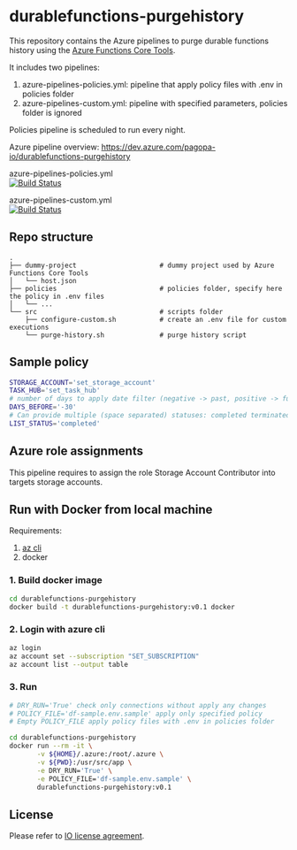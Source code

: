 # durablefunctions-purgehistory

This repository contains the Azure pipelines to purge durable functions history using the [Azure Functions Core Tools](https://docs.microsoft.com/en-us/azure/azure-functions/functions-run-local).

It includes two pipelines:
1. azure-pipelines-policies.yml: pipeline that apply policy files with .env in policies folder
1. azure-pipelines-custom.yml: pipeline with specified parameters, policies folder is ignored

Policies pipeline is scheduled to run every night.

Azure pipeline overview: https://dev.azure.com/pagopa-io/durablefunctions-purgehistory

azure-pipelines-policies.yml  
[![Build Status](https://dev.azure.com/pagopa-io/durablefunctions-purgehistory/_apis/build/status/pagopa.df-purgehistory-policies?branchName=master)](https://dev.azure.com/pagopa-io/durablefunctions-purgehistory/_build/latest?definitionId=22&branchName=master)

azure-pipelines-custom.yml  
[![Build Status](https://dev.azure.com/pagopa-io/durablefunctions-purgehistory/_apis/build/status/pagopa.df-purgehistory-custom?branchName=master)](https://dev.azure.com/pagopa-io/durablefunctions-purgehistory/_build/latest?definitionId=23&branchName=master)

## Repo structure

    .
    ├── dummy-project                     # dummy project used by Azure Functions Core Tools
    │   └── host.json
    ├── policies                          # policies folder, specify here the policy in .env files
    │   └── ...
    └── src                               # scripts folder
        ├── configure-custom.sh           # create an .env file for custom executions
        └── purge-history.sh              # purge history script

## Sample policy

```bash
STORAGE_ACCOUNT='set_storage_account'
TASK_HUB='set_task_hub'
# number of days to apply date filter (negative -> past, positive -> future)
DAYS_BEFORE='-30'
# Can provide multiple (space separated) statuses: completed terminated canceled failed
LIST_STATUS='completed'
```

## Azure role assignments

This pipeline requires to assign the role Storage Account Contributor into targets storage accounts.

## Run with Docker from local machine

Requirements:
1. [az cli](https://docs.microsoft.com/it-it/cli/azure/install-azure-cli)
1. docker

### 1. Build docker image

```bash
cd durablefunctions-purgehistory
docker build -t durablefunctions-purgehistory:v0.1 docker
```

### 2. Login with azure cli

```bash
az login
az account set --subscription "SET_SUBSCRIPTION"
az account list --output table
```

### 3. Run

```bash
# DRY_RUN='True' check only connections without apply any changes
# POLICY_FILE='df-sample.env.sample' apply only specified policy
# Empty POLICY_FILE apply policy files with .env in policies folder

cd durablefunctions-purgehistory
docker run --rm -it \
       -v ${HOME}/.azure:/root/.azure \
       -v ${PWD}:/usr/src/app \
       -e DRY_RUN='True' \
       -e POLICY_FILE='df-sample.env.sample' \
       durablefunctions-purgehistory:v0.1
```

## License
Please refer to [IO license agreement](https://github.com/pagopa/io-app/blob/master/LICENSE).
